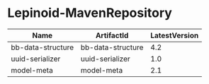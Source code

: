 # Lepinoid-MavenRepository

| Name              | ArtifactId        | LatestVersion |
| ----------------- | ----------------- | ------------- |
| bb-data-structure | bb-data-structure | 4.2           |
| uuid-serializer   | uuid-serializer   | 1.0           |
| model-meta        | model-meta        | 2.1           |
